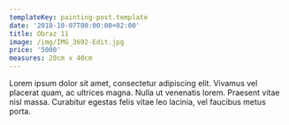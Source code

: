 ```yaml
---
templateKey: painting-post.template
date: '2018-10-07T00:00:00+02:00'
title: Obraz 11
image: /img/IMG_3692-Edit.jpg
price: '5000'
measures: 20cm x 40cm
---
```

Lorem ipsum dolor sit amet, consectetur adipiscing elit. Vivamus vel placerat quam, ac ultrices magna. Nulla ut venenatis lorem. Praesent vitae nisl massa. Curabitur egestas felis vitae leo lacinia, vel faucibus metus porta.
